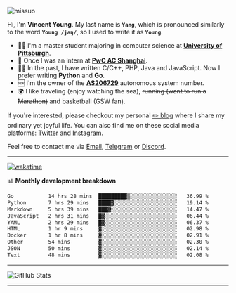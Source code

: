 <p align="left"> <img src="https://komarev.com/ghpvc/?username=missuo&label=Profile%20views&color=0e75b6&style=flat" alt="missuo" /> </p>


Hi, I'm **Vincent Young**. My last name is **`Yang`**, which is pronounced similarly to the word **`Young /jʌŋ/`**, so I used to write it as **`Young`**. 

-  👨‍🎓 I'm a master student majoring in computer science at [**University of Pittsburgh**](https://www.pitt.edu).
-  💼 Once I was an intern at **[PwC AC Shanghai](https://www.linkedin.com/company/pwc-ac-shanghai/)**.
-  👨‍💻 In the past, I have written C/C++, PHP, Java and JavaScript. Now I prefer writing **Python** and **Go**.
-  🆕 I'm the owner of the **[AS206729](https://bgp.tools/AS206729)** autonomous system number.
-  🌍 I like traveling (enjoy watching the sea), ~~running (want to run a Marathon)~~ and basketball (GSW fan).

If you're interested, please checkout my personal [✏️ blog](https://missuo.me/) where I share my ordinary yet joyful life. You can also find me on these social media platforms: [Twitter](https://twitter.com/m1ssuo) and [Instagram](https://www.instagram.com/m1ssuo).

Feel free to contact me via <a href="mailto:i@yyt.moe">Email</a>, [Telegram](https://t.me/missuo) or [Discord](https://discordapp.com/users/missuo#7448).

-------

[![wakatime](https://wakatime.com/badge/user/c13cd961-40ca-417a-afb6-1f9ea8ac295c.svg)](https://wakatime.com/@missuo)

📊 **Monthly development breakdown**
<!--START_SECTION:waka-->

```txt
Go           14 hrs 28 mins  █████████▒░░░░░░░░░░░░░░░   36.99 %
Python       7 hrs 29 mins   ████▓░░░░░░░░░░░░░░░░░░░░   19.14 %
Markdown     5 hrs 39 mins   ███▓░░░░░░░░░░░░░░░░░░░░░   14.47 %
JavaScript   2 hrs 31 mins   █▓░░░░░░░░░░░░░░░░░░░░░░░   06.44 %
YAML         2 hrs 29 mins   █▓░░░░░░░░░░░░░░░░░░░░░░░   06.37 %
HTML         1 hr 9 mins     ▓░░░░░░░░░░░░░░░░░░░░░░░░   02.98 %
Docker       1 hr 8 mins     ▓░░░░░░░░░░░░░░░░░░░░░░░░   02.91 %
Other        54 mins         ▓░░░░░░░░░░░░░░░░░░░░░░░░   02.30 %
JSON         50 mins         ▓░░░░░░░░░░░░░░░░░░░░░░░░   02.14 %
Text         48 mins         ▓░░░░░░░░░░░░░░░░░░░░░░░░   02.08 %
```

<!--END_SECTION:waka-->

-------

![GitHub Stats](https://github-readme-stats-opal-alpha-76.vercel.app/api?username=missuo&show_icons=true&theme=transparent)

-------

